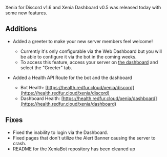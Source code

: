 Xenia for Discord v1.6 and Xenia Dashboard v0.5 was released today with some new features.

## Additions
- Added a greeter to make your new server members feel welcome!
  - Currently it's only configurable via the Web Dashboard but you will be able to configure it via the bot in the coming weeks.
  - To access this feature, access your server on [the dashboard](https://xb.kate.pet) and select the "Greeter" tab.

- Added a Health API Route for the bot and the dashboard
  - Bot Health: [https://health.redfur.cloud/xenia/discord](https://health.redfur.cloud/xenia/discord)
  - Dashboard Health: [https://health.redfur.cloud/xenia/dashboard](https://health.redfur.cloud/xenia/dashboard)

## Fixes
- Fixed the inability to login via the Dashboard.
- Fixed pages that don't utilize the Alert Banner causing the server to crash.
- README for the XeniaBot repository has been cleaned up